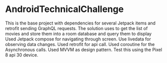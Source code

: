 # AndroidTechnicalChallenge 

This is the base project with dependencies for several Jetpack items and retrofit sending GraphQL requests. 
The solution uses to get the list of movies and store them into a room database and query them to display
Used Jetpack compose for navigating through screen.
Use livedata for observing data changes.
Used retrofit for api call.
Used coroutine for the Asynchronous calls.
Used MVVM as design pattern.
Test this using the Pixel 8 api 30 device.
